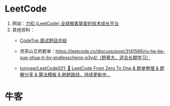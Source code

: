 # LeetCode

1. 网站：[力扣 (LeetCode) 全球极客挚爱的技术成长平台](https://leetcode.cn/)
2. 其他资料：
   - [CodeTop 面试题目总结](https://codetop.cc/home)
   - 灵茶山艾府题单：https://leetcode.cn/discuss/post/3141566/ru-he-ke-xue-shua-ti-by-endlesscheng-q3yd/（题量大，适合长期学习）

   - [tonngw/LeetCode021: 🚀 LeetCode From Zero To One & 题单整理 & 题解分享 & 算法模板 & 刷题路线，持续更新中...](https://github.com/tonngw/LeetCode021)

# 牛客
